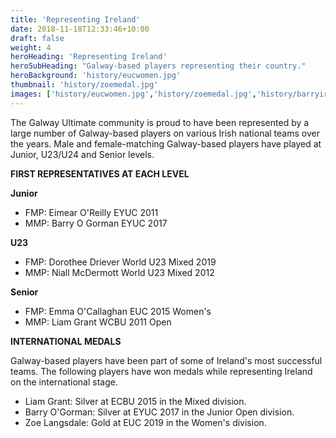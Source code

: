 ```yaml
---
title: 'Representing Ireland'
date: 2018-11-18T12:33:46+10:00
draft: false
weight: 4
heroHeading: 'Representing Ireland'
heroSubHeading: "Galway-based players representing their country."
heroBackground: 'history/eucwomen.jpg'
thumbnail: 'history/zoemedal.jpg'
images: ['history/eucwomen.jpg','history/zoemedal.jpg','history/barryireland.jpg', 'history/liamireland.jpg','history/garyireland.jpg','history/doroireland.jpg','history/ronanireland.jpg','history/barryireland2.jpg','history/liamlayout.jpg','history/eoghandubai.jpg', 'history/niallemma.jpg','history/barrymedal.jpg','history/eoghanecbu.jpg','history/stevedubai.jpg','history/liamireland.jpg','history/liammedal.jpg','history/niallireland.jpg','history/doroireland2.jpg','history/aoifeireland.jpg']
---
```


The Galway Ultimate community is proud to have been represented by a large number of Galway-based players on various Irish national teams over the years. Male and female-matching Galway-based players have played at Junior, U23/U24 and Senior levels.

**FIRST REPRESENTATIVES AT EACH LEVEL**

**Junior**
- FMP: Eimear O'Reilly EYUC 2011
- MMP: Barry O Gorman EYUC 2017

**U23**
- FMP: Dorothee Driever World U23 Mixed 2019
- MMP: Niall McDermott World U23 Mixed 2012

**Senior**
- FMP: Emma O'Callaghan EUC 2015 Women's
- MMP: Liam Grant WCBU 2011 Open 


**INTERNATIONAL MEDALS**

Galway-based players have been part of some of Ireland's most successful teams. The following players have won medals while representing Ireland on the international stage. 
- Liam Grant: Silver at ECBU 2015 in the Mixed division.
- Barry O'Gorman: Silver at EYUC 2017 in the Junior Open division.
- Zoe Langsdale: Gold at EUC 2019 in the Women's division.